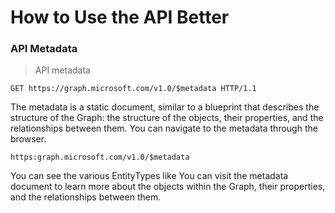 # How to Use the API Better

### API Metadata

> API metadata

```http
GET https://graph.microsoft.com/v1.0/$metadata HTTP/1.1
```

The metadata is a static document, similar to a blueprint that describes the structure of the Graph: the structure of the objects, their properties, and the relationships between them. You can navigate to the metadata through the browser.

`https:graph.microsoft.com/v1.0/$metadata`

You can see the various EntityTypes like
You can visit the metadata document to learn more about the objects within the Graph, their properties, and the relationships between them.
